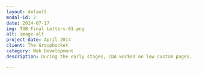 ```yaml
---
layout: default
modal-id: 2
date: 2014-07-17
img: TGB Final Letters-01.png
alt: image-alt
project-date: April 2014
client: The Groupbucket
category: Web Development
description: During the early stages, CDA worked on low custom pages. This is one example of how CDA was able to build the vision of young entreneur looking to get her social media platform to start little by little. The Groupbucket was designed for groups of individuals to have a central place to plan and execute group events. Tasks can be assigned through each new event. There is also the option to post about your event on the global feed. This is part one of the process, in time a this website will be redeveloped in part two, a new fully custom designed webpage to fit the modern look of current social media platforms.

---
```

